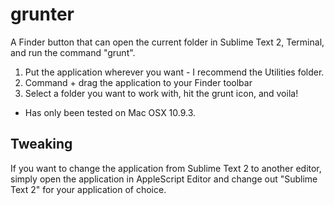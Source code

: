 grunter
=======

A Finder button that can open the current folder in Sublime Text 2, Terminal, and run the command "grunt".

1. Put the application wherever you want - I recommend the Utilities folder. 
2. Command + drag the application to your Finder toolbar
3. Select a folder you want to work with, hit the grunt icon, and voila!

* Has only been tested on Mac OSX 10.9.3.

## Tweaking

If you want to change the application from Sublime Text 2 to another editor, simply open the application in AppleScript Editor and change out "Sublime Text 2" for your application of choice. 
